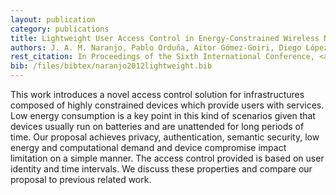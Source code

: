 ```yaml
--- 
layout: publication
category: publications
title: Lightweight User Access Control in Energy-Constrained Wireless Network Services
authors: J. A. M. Naranjo, Pablo Orduña, Aitor Gómez-Goiri, Diego López-de-Ipiña, L. G. Casado
rest_citation: In Proceedings of the Sixth International Conference, <a href="http://mami.uclm.es/ucami2012/">UCAmI 2012</a>, Vitoria-Gasteiz, Spain, December 3-5, 2012. ISBN&#58; 978-3-642-35376-5. DOI&#58; <a href="http://link.springer.com/chapter/10.1007%2F978-3-642-35377-2_5">10.1007/978-3-642-35377-2_5</a>
bib: /files/bibtex/naranjo2012lightweight.bib
--- 
```


This work introduces a novel access control solution for infrastructures composed of highly constrained devices which provide users with services.
Low energy consumption is a key point in this kind of scenarios given that devices usually run on batteries and are unattended for long periods of time.
Our proposal achieves privacy, authentication, semantic security, low energy and computational demand and device compromise impact limitation on a simple manner.
The access control provided is based on user identity and time intervals.
We discuss these properties and compare our proposal to previous related work.